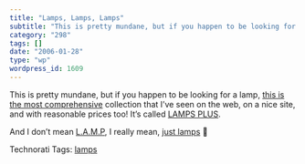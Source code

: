 ```yaml
---
title: "Lamps, Lamps, Lamps"
subtitle: "This is pretty mundane, but if you happen to be looking for a lamp, [this is the most comprehensive]..."
category: "298"
tags: []
date: "2006-01-28"
type: "wp"
wordpress_id: 1609
---
```

This is pretty mundane, but if you happen to be looking for a lamp, [this is the most comprehensive](http://www.lampsplus.com/) collection that I’ve seen on the web, on a nice site, and with reasonable prices too! It’s called [LAMPS PLUS](http://www.lampsplus.com/).

And I don’t mean [L.A.M.P](http://en.wikipedia.org/wiki/LAMP_%28software_bundle%29), I really mean, [just lamps](http://en.wikipedia.org/wiki/Lamp) 🙂

Technorati Tags: [lamps](http://www.technorati.com/tag/lamps)